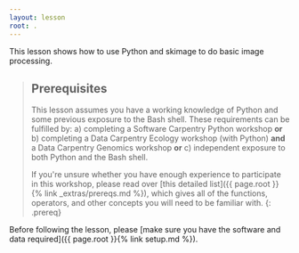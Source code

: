 ```yaml
---
layout: lesson
root: .
---
```


This lesson shows how to use Python and skimage to do basic image processing.

> ## Prerequisites
>
> This lesson assumes you have a working knowledge of Python and some previous exposure to the Bash shell.
> These requirements can be fulfilled by:
> a) completing a Software Carpentry Python workshop **or**
> b) completing a Data Carpentry Ecology workshop (with Python) **and** a Data Carpentry Genomics workshop **or**
> c) independent exposure to both Python and the Bash shell.
> 
> If you're unsure whether you have enough experience to participate in this workshop, please read over
> [this detailed list]({{ page.root }}{% link _extras/prereqs.md %}), which gives all of the functions, operators, and other concepts you will need
> to be familiar with.
{: .prereq}

Before following the lesson, please [make sure you have the software and data required]({{ page.root }}{% link setup.md %}).
